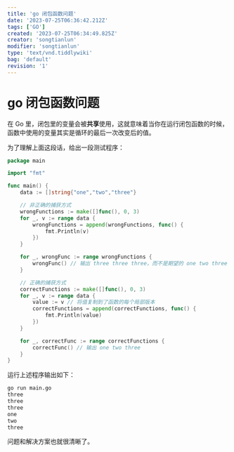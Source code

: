 ```yaml
---
title: 'go 闭包函数问题'
date: '2023-07-25T06:36:42.212Z'
tags: ['GO']
created: '2023-07-25T06:34:49.825Z'
creator: 'songtianlun'
modifier: 'songtianlun'
type: 'text/vnd.tiddlywiki'
bag: 'default'
revision: '1'
---
```


<!-- Exported from TiddlyWiki at 08:56, 26th 七月 2023 -->

# go 闭包函数问题

在 Go 里，闭包里的变量会被**共享**使用，这就意味着当你在运行闭包函数的时候，函数中使用的变量其实是循环的最后一次改变后的值。

为了理解上面这段话，给出一段测试程序：

```go
package main

import "fmt"

func main() {
    data := []string{"one","two","three"}

    // 非正确的捕获方式
    wrongFunctions := make([]func(), 0, 3)
    for _, v := range data {
        wrongFunctions = append(wrongFunctions, func() {
            fmt.Println(v)
        })
    }

    for _, wrongFunc := range wrongFunctions {
        wrongFunc() // 输出 three three three，而不是期望的 one two three
    }

    // 正确的捕获方式
    correctFunctions := make([]func(), 0, 3)
    for _, v := range data {
        value := v // 将值复制到了函数的每个局部版本
        correctFunctions = append(correctFunctions, func() {
            fmt.Println(value)
        })
    }

    for _, correctFunc := range correctFunctions {
        correctFunc() // 输出 one two three
    }
}
```

运行上述程序输出如下：

```bash
go run main.go
three
three
three
one
two
three
```

问题和解决方案也就很清晰了。